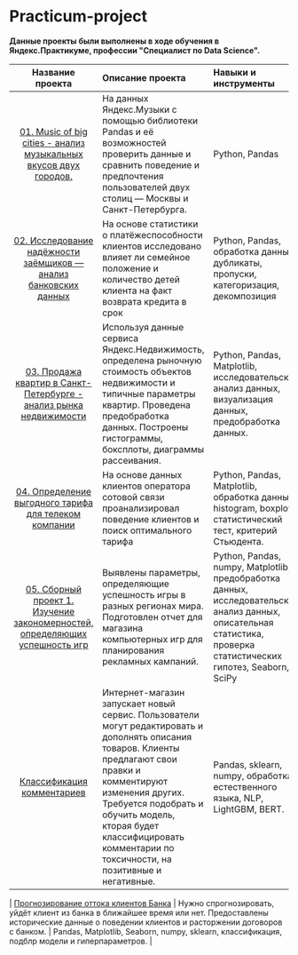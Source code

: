 # Practicum-project
**Данные проекты были выполнены в ходе обучения в Яндекс.Практикуме, профессии "Специалист по Data Science".**

| Название проекта | Описание проекта | Навыки и инструменты |
| :---------------: | :--------------- | :------------------- |
| [01. Music of big cities - анализ музыкальных вкусов двух городов.](https://github.com/bnderos/Practicum-project/tree/main/01.%20Music%20of%20big%20cities) |На данных Яндекс.Музыки c помощью библиотеки Pandas и её возможностей проверить данные и сравнить поведение и предпочтения пользователей двух столиц — Москвы и Санкт-Петербурга. | Python, Pandas |
| [02. Исследование надёжности заёмщиков — анализ банковских данных](https://github.com/bnderos/Practicum-project/tree/main/02.%20Исследование%20надёжности%20заёмщиков%20—%20анализ%20банковских%20данных) |На основе статистики о платёжеспособности клиентов исследовано влияет ли семейное положение и количество детей клиента на факт возврата кредита в срок | Python, Pandas, обработка данных, дубликаты, пропуски, категоризация, декомпозиция |
| [03. Продажа квартир в Санкт-Петербурге - анализ рынка недвижимости](https://github.com/bnderos/Practicum-project/tree/main/03.%20Исследование%20объявлений%20о%20продаже%20квартир) | Используя данные сервиса Яндекс.Недвижимость, определена рыночную стоимость объектов недвижимости и типичные параметры квартир. Проведена предобработка данных. Построены гистограммы, боксплоты, диаграммы рассеивания. | Python, Pandas, Matplotlib, исследовательский анализ данных, визуализация данных, предобработка данных. |
| [04. Определение выгодного тарифа для телеком компании](https://github.com/bnderos/Practicum-project/tree/main/04.%20Определение%20выгодного%20тарифа%20для%20телеком%20компании) | На основе данных клиентов оператора сотовой связи проанализировал поведение клиентов и поиск оптимального тарифа | Python, Pandas, Matplotlib, обработка данных, histogram, boxplot, статистический тест, критерий Стьюдента. |
| [05. Сборный проект 1. Изучение закономерностей, определяющих успешность игр](https://github.com/bnderos/Practicum-project/tree/main/Оценка%20успешности%20игр) | Выявлены параметры, определяющие успешность игры в разных регионах мира. Подготовлен отчет для магазина компьютерных игр для планирования рекламных кампаний. | Python, Pandas, numpy, Matplotlib, предобработка данных, исследовательский анализ данных, описательная статистика, проверка статистических гипотез, Seaborn, SciPy |
| [Классификация комментариев](https://github.com/bnderos/Practicum-project/tree/main/Классификация%20комментариев) | Интернет-магазин запускает новый сервис. Пользователи могут редактировать и дополнять описания товаров. Клиенты предлагают свои правки и комментируют изменения других. Требуется подобрать и обучить модель, кторая будет классифицировать комментарии по токсичности, на позитивные и негативные. | Pandas, sklearn, numpy, обработка естественного языка, NLP, LightGBM, BERT. |

| [Прогнозирование оттока клиентов Банка](https://github.com/bnderos/Practicum-project/tree/main/Прогнозирование%20оттока%20клиентов%20Банка) | Нужно спрогнозировать, уйдёт клиент из банка в ближайшее время или нет. Предоставлены исторические данные о поведении клиентов и расторжении договоров с банком. | Pandas, Matplotlib, Seaborn, numpy, sklearn, классификация, подблр модели и гиперпараметров. |
